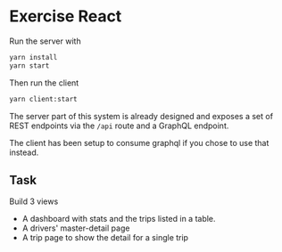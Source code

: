# Exercise React

Run the server with

```bash
yarn install
yarn start
```

Then run the client

```bash
yarn client:start
```

The server part of this system is already designed and exposes a set of REST endpoints via the `/api` route and a GraphQL endpoint.

The client has been setup to consume graphql if you chose to use that instead.

## Task

Build 3 views

- A dashboard with stats and the trips listed in a table.
- A drivers' master-detail page
- A trip page to show the detail for a single trip
